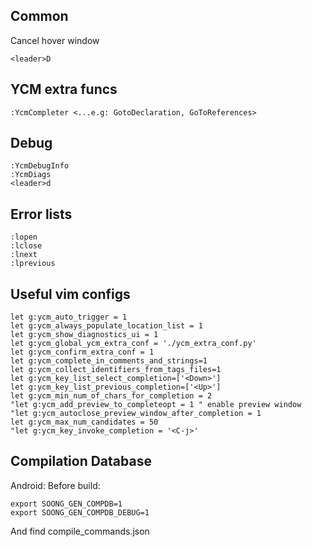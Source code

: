 ## Common
Cancel hover window
```
<leader>D
```

## YCM extra funcs
```
:YcmCompleter <...e.g: GotoDeclaration, GoToReferences>
```

## Debug
```
:YcmDebugInfo
:YcmDiags
<leader>d
```

## Error lists
```
:lopen
:lclose
:lnext
:lprevious
```

## Useful vim configs
```
let g:ycm_auto_trigger = 1
let g:ycm_always_populate_location_list = 1
let g:ycm_show_diagnostics_ui = 1
let g:ycm_global_ycm_extra_conf = './ycm_extra_conf.py'
let g:ycm_confirm_extra_conf = 1
let g:ycm_complete_in_comments_and_strings=1
let g:ycm_collect_identifiers_from_tags_files=1
let g:ycm_key_list_select_completion=['<Down>']
let g:ycm_key_list_previous_completion=['<Up>']
let g:ycm_min_num_of_chars_for_completion = 2
"let g:ycm_add_preview_to_completeopt = 1 " enable preview window
"let g:ycm_autoclose_preview_window_after_completion = 1
let g:ycm_max_num_candidates = 50
"let g:ycm_key_invoke_completion = '<C-j>'
```

## Compilation Database
Android: Before build:
```
export SOONG_GEN_COMPDB=1
export SOONG_GEN_COMPDB_DEBUG=1
```
And find compile_commands.json
